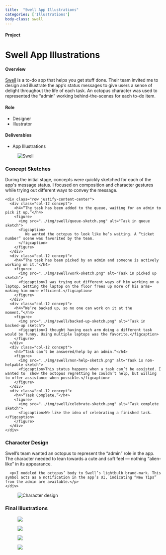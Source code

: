 ```yaml
---
title:  "Swell App Illustrations"
categories: ['Illustrations']
body-class: swell
---
```

<div class="container project-header">
  <div class="row">
    <div class="col-md-3 title">
      <h4>Project</h4>
      <h1>Swell App Illustrations</h1>
    </div>
    <div class="col-md-6 overview">
      <h4>Overview</h4>
      <p><a href="http://tips.tryswell.com" target="_blank">Swell</a> is a to-do app that helps you get stuff done. Their team invited me to design and illustrate the app’s status messages to give users a sense of delight throughout the life of each task. An octopus character was used to represented the “admin” working behind-the-scenes for each to-do item.</p>
    </div>
    <div class="col-md-2 offset-md-1 role">
      <h4>Role</h4>
      <ul>
        <li>Designer</li>
        <li>Illustrator</li>
      </ul>
      <h4>Deliverables</h4>
      <ul>
        <li>App Illustrations</li>
      </ul>
    </div>
  </div>
</div>

<section class="container-fluid introduction">
  <div class="container">
    <div class="row">
      <figure class="col-sm-12 hero-image">
        <img src="../img/swell/hero.png" alt="Swell">
      </figure>
    </div>
  </div>
</section>

<section class="container-fluid sketches">
  <div class="container">
    <div class="row justify-content-center">
      <div class="col-md-8 description">
        <h3>Concept Sketches</h3>
        <p>During the initial stage, concepts were quickly sketched for each of the app's message status. I focused on composition and character gestures while trying out different ways to convey the message.</p>
      </div>
    </div>

    <div class="row justify-content-center">
      <div class="col-12 concept">
        <h4>“The task has been added to the queue, waiting for an admin to pick it up.”</h4>
        <figure>
          <img src="../img/swell/queue-sketch.png" alt="Task in queue sketch">
          <figcaption>
             We wanted the octopus to look like he’s waiting. A “ticket number” scene was favorited by the team.
          </figcaption>
        </figure>
      </div>
      <div class="col-12 concept">
        <h4>“The task has been picked by an admin and someone is actively working on it.”</h4>
        <figure>
          <img src="../img/swell/work-sketch.png" alt="Task in picked up sketch">
          <figcaption>I was trying out different ways of him working on a laptop. Setting the laptop on the floor frees up more of his arms—making him more efficient.</figcaption>
        </figure>
      </div>
      <div class="col-12 concept">
        <h4>“We’re backed up, so no one can work on it at the moment.”</h4>
        <figure>
          <img src="../img/swell/backed-up-sketch.png" alt="Task in backed-up sketch">
          <figcaption>I thought having each arm doing a different task would be funny. Using multiple laptops was the favorite.</figcaption>
        </figure>
      </div>
      <div class="col-12 concept">
        <h4>“Task can’t be answered/help by an admin.”</h4>
        <figure>
          <img src="../img/swell/non-help-sketch.png" alt="Task is non-helpable sketch">
          <figcaption>This status happens when a task can’t be assisted. I wanted to  show the octopus regretting he couldn’t help, but willing to offer assistance when possible.</figcaption>
        </figure>
      </div>
      <div class="col-12 concept">
        <h4>“Task Complete.”</h4>
        <figure>
          <img src="../img/swell/celebrate-sketch.png" alt="Task complete sketch">
          <figcaption>We like the idea of celebrating a finished task.</figcaption>
        </figure>
      </div>
    </div>
  </div>
</section>

<section class="container character">
  <div class="row">
    <div class="col-sm-8 description center">
      <h3>Character Design</h3>
      <p>Swell’s team wanted an octopus to represent the “admin” role in the app. The character needed to lean towards a cute and soft feel — nothing “alien-like” in its appearance.</p>

      <p>I modeled the octopus’ body to Swell’s lightbulb brand-mark. This symbol acts as a notification in the app’s UI, indicating “New Tips” from the admin are available.</p>
    </div>
  </div>
  <div class="row">
    <div class="col-sm-12">
      <figure class="full">
        <img src="../img/swell/character-bulb.png" alt="Character design">
      </figure>
    </div>
  </div>
</section>

<section class="container-fluid final">
  <div class="container">
    <h3>Final Illustrations</h3>
    <div class="row">
      <figure class="col-md-6">
        <img src="../img/swell/final-open.jpg">
      </figure>
      <figure class="col-md-6">
        <img src="../img/swell/final-loss.jpg">
      </figure>
      <figure class="col-md-6">
        <img src="../img/swell/final-busy.jpg">
      </figure>
      <figure class="col-md-6">
        <img src="../img/swell/final-hooray.jpg">
      </figure>
    </div>
  </div>
</section>
